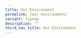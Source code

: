 ```yaml
---
title: Our Environment
permalink: /our-environment/
variant: tiptap
description: ""
third_nav_title: Our Environment
---
```

